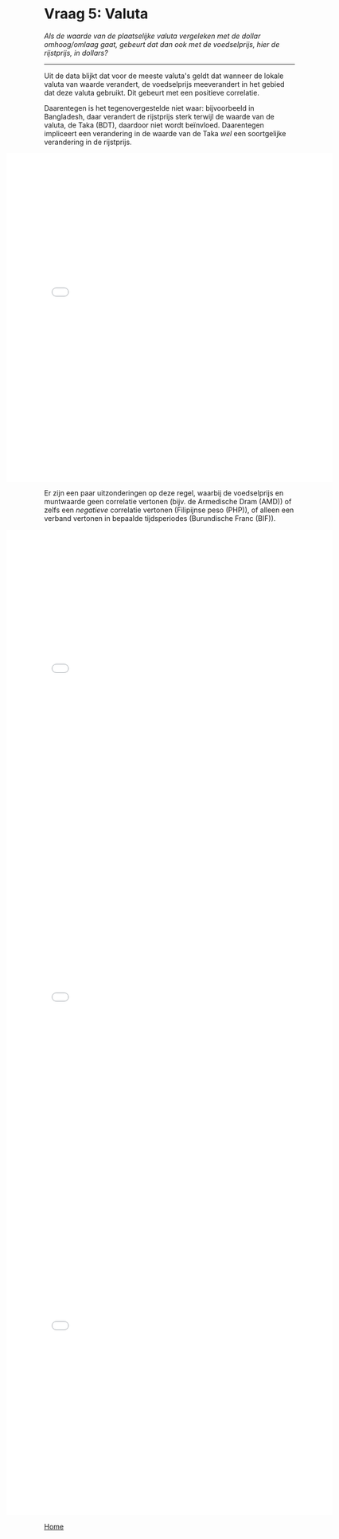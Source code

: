 # Vraag 5: Valuta
*Als de waarde van de plaatselijke valuta vergeleken met de dollar omhoog/omlaag gaat, gebeurt dat dan ook met de voedselprijs, hier de rijstprijs, in dollars?*

<hr>

Uit de data blijkt dat voor de meeste valuta's geldt dat wanneer de lokale valuta van waarde verandert, de voedselprijs meeverandert in het gebied dat deze valuta gebruikt. Dit gebeurt met een positieve correlatie.

Daarentegen is het tegenovergestelde niet waar: bijvoorbeeld in Bangladesh, daar verandert de rijstprijs sterk terwijl de waarde van de valuta, de Taka (BDT), daardoor niet wordt beïnvloed. Daarentegen impliceert een verandering in de waarde van de Taka *wel* een soortgelijke verandering in de rijstprijs.

<iframe src="/DAV/git/Mirka/rice vs valuta/currency2:_BDT_development2.html"
    sandbox="allow-same-origin allow-scripts"
    height="660"
    width="130%"
    max-width="100%"
    style="margin-left:50%; transform:translateX(-50%);"
    scrolling="no"
    seamless="seamless"
    frameborder="0">
</iframe>

Er zijn een paar uitzonderingen op deze regel, waarbij de voedselprijs en muntwaarde geen correlatie vertonen (bijv. de Armedische Dram (AMD)) of zelfs een *negatieve* correlatie vertonen (Filipijnse peso (PHP)), of alleen een verband vertonen in bepaalde tijdsperiodes (Burundische Franc (BIF)).

<iframe src="/DAV/git/Mirka/rice vs valuta/currency2:_AMD_development2.html"
    sandbox="allow-same-origin allow-scripts"
    height="660"
    width="130%"
    max-width="100%"
    style="margin-left:50%; transform:translateX(-50%);"
    scrolling="no"
    seamless="seamless"
    frameborder="0">
</iframe>
<iframe src="/DAV/git/Mirka/rice vs valuta/currency2:_PHP_development2.html"
    sandbox="allow-same-origin allow-scripts"
    height="660"
    width="130%"
    max-width="100%"
    style="margin-left:50%; transform:translateX(-50%);"
    scrolling="no"
    seamless="seamless"
    frameborder="0">
</iframe>
<iframe src="/DAV/git/Mirka/rice vs valuta/currency2:_BIF_development2.html"
    sandbox="allow-same-origin allow-scripts"
    height="660"
    width="130%"
    max-width="100%"
    style="margin-left:50%; transform:translateX(-50%);"
    scrolling="no"
    seamless="seamless"
    frameborder="0">
</iframe>

<a href="/DAV/dashboard">Home</a>
